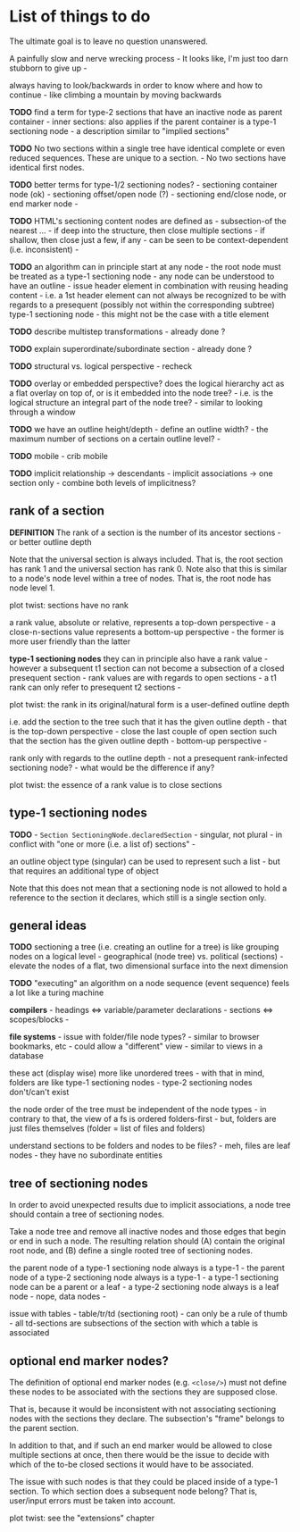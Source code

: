 
<!-- ======================================================================= -->
# List of things to do

The ultimate goal is to leave no question unanswered.

A painfully slow and nerve wrecking process -
It looks like, I'm just too darn stubborn to give up -

always having to look/backwards in order to
know where and how to continue -
like climbing a mountain by moving backwards

**TODO**
find a term for type-2 sections that
have an inactive node as parent container -
inner sections: also applies if the parent container
is a type-1 sectioning node -
a description similar to "implied sections"

**TODO**
No two sections within a single tree have identical
complete or even reduced sequences. These are unique to a section. -
No two sections have identical first nodes.

**TODO**
better terms for type-1/2 sectioning nodes? -
sectioning container node (ok) -
sectioning offset/open node (?) -
sectioning end/close node, or end marker node -

**TODO**
HTML's sectioning content nodes are defined as -
subsection-of the nearest ... -
if deep into the structure, then close multiple sections -
if shallow, then close just a few, if any -
can be seen to be context-dependent (i.e. inconsistent) -

**TODO**
an algorithm can in principle start at any node -
the root node must be treated as a type-1 sectioning node -
any node can be understood to have an outline -
issue header element in combination with reusing heading content -
i.e. a 1st header element can not always be recognized to be with
regards to a presequent (possibly not within the corresponding
subtree) type-1 sectioning node -
this might not be the case with a title element

**TODO**
describe multistep transformations -
already done ?

**TODO**
explain superordinate/subordinate section -
already done ?

**TODO**
structural vs. logical perspective -
recheck

**TODO**
overlay or embedded perspective?
does the logical hierarchy act as a flat overlay on top of,
or is it embedded into the node tree? -
i.e. is the logical structure an integral part of the node tree? -
similar to looking through a window

**TODO**
we have an outline height/depth - define an outline width? -
the maximum number of sections on a certain outline level? -

**TODO**
mobile - crib mobile

**TODO**
implicit relationship -> descendants -
implicit associations -> one section only -
combine both levels of implicitness?

<!-- ======================================================================= -->
## rank of a section

**DEFINITION**
The rank of a section is the number of its ancestor sections -
or better outline depth

Note that the universal section is always included. That is, the root section
has rank 1 and the universal section has rank 0. Note also that this is similar
to a node's node level within a tree of nodes. That is, the root node has node
level 1.

plot twist: sections have no rank

a rank value, absolute or relative, represents a top-down perspective -
a close-n-sections value represents a bottom-up perspective -
the former is more user friendly than the latter

**type-1 sectioning nodes**
they can in principle also have a rank value -
however a subsequent t1 section can not become
a subsection of a closed presequent section -
rank values are with regards to open sections -
a t1 rank can only refer to presequent t2 sections -

plot twist: the rank in its original/natural form is a user-defined outline depth

i.e. add the section to the tree such that it has the given outline depth -
that is the top-down perspective - close the last couple of open section such
that the section has the given outline depth - bottom-up perspective -

rank only with regards to the outline depth -
not a presequent rank-infected sectioning node? -
what would be the difference if any?

plot twist: the essence of a rank value is to close sections

<!-- ======================================================================= -->
## type-1 sectioning nodes

**TODO** -
`Section SectioningNode.declaredSection` - singular, not plural -
in conflict with "one or more (i.e. a list of) sections" -

an outline object type (singular) can be used to represent such a list -
but that requires an additional type of object

Note that this does not mean that a sectioning node is not allowed to hold
a reference to the section it declares, which still is a single section only.

<!-- ======================================================================= -->
## general ideas

**TODO**
sectioning a tree (i.e. creating an outline for a tree)
is like grouping nodes on a logical level -
geographical (node tree) vs. political (sections) -
elevate the nodes of a flat, two dimensional surface into the next dimension

**TODO**
"executing" an algorithm on a node sequence (event sequence)
feels a lot like a turing machine

**compilers** -
headings <=> variable/parameter declarations -
sections <=> scopes/blocks -

**file systems** -
issue with folder/file node types? -
similar to browser bookmarks, etc -
could allow a "different" view -
similar to views in a database

these act (display wise) more like unordered trees -
with that in mind, folders are like type-1 sectioning nodes -
type-2 sectioning nodes don't/can't exist

the node order of the tree must be independent of the node types -
in contrary to that, the view of a fs is ordered folders-first -
but, folders are just files themselves (folder = list of files and folders)

understand sections to be folders and nodes to be files? -
meh, files are leaf nodes - they have no subordinate entities

<!-- ======================================================================= -->
## tree of sectioning nodes

In order to avoid unexpected results due to implicit associations,
a node tree should contain a tree of sectioning nodes.

Take a node tree and remove all inactive nodes and those edges that begin or
end in such a node. The resulting relation should (A) contain the original
root node, and (B) define a single rooted tree of sectioning nodes.

the parent node of a type-1 sectioning node always is a type-1 -
the parent node of a type-2 sectioning node always is a type-1 -
a type-1 sectioning node can be a parent or a leaf -
a type-2 sectioning node always is a leaf node - nope, data nodes -

issue with tables -
table/tr/td (sectioning root) -
can only be a rule of thumb -
all td-sections are subsections of the section with which a table is associated

<!-- ======================================================================= -->
## optional end marker nodes?

The definition of optional end marker nodes (e.g. `<close/>`) must not define
these nodes to be associated with the sections they are supposed close.

That is, because it would be inconsistent with not associating sectioning
nodes with the sections they declare. The subsection's "frame" belongs to
the parent section.

In addition to that, and if such an end marker would be allowed to close
multiple sections at once, then there would be the issue to decide with
which of the to-be closed sections it would have to be associated.

The issue with such nodes is that they could be placed inside of a type-1
section. To which section does a subsequent node belong? That is, user/input
errors must be taken into account.

plot twist: see the "extensions" chapter
